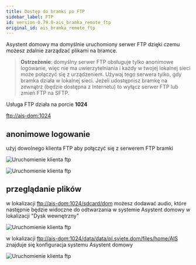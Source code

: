 ```yaml
---
title: Dostęp do bramki po FTP
sidebar_label: FTP
id: version-0.79.0-ais_bramka_remote_ftp
original_id: ais_bramka_remote_ftp
---
```


Asystent domowy ma domyślnie uruchomiony serwer FTP dzięki czemu możesz zdalnie zarządzać plikami na bramce.


> **Ostrzeżenie**: domyślny serwer FTP obsługuje tylko anonimowe logowanie, więc nie ma uwierzytelniania i każdy w twojej lokalnej sieci może połączyć się z urządzeniem. Używaj tego serwera tylko, gdy bramka działa w lokalnej sieci. Jeżeli udostępnisz bramkę na zewnątrz (będzie dostępna z Internetu) to wyłącz serwer FTP lub zmień FTP na SFTP.


Usługa FTP działa na porcie **1024**

[ftp://ais-dom:1024](ftp://ais-dom:1024)


## anonimowe logowanie

użyj dowolnego klienta FTP aby połączyć się z serwerem FTP bramki

![Uruchomienie klienta ftp](/AIS-docs/img/en/bramka/ftp_connection_1.png)

![Uruchomienie klienta ftp](/AIS-docs/img/en/bramka/ftp_connection_2.png)


## przeglądanie plików

w lokalizacji [ftp://ais-dom:1024/sdcard/dom](ftp://ais-dom:1024/sdcard/dom) możesz dodawać audio, które następnie będzie widoczne do odtwarzania w systemie Asystent domowy w lokalizacji "Dysk wewnętrzny"

![Uruchomienie klienta ftp](/AIS-docs/img/en/bramka/ftp_connection_4.png)


w lokalizacji [ftp://ais-dom:1024/data/data/pl.sviete.dom/files/home/AIS](ftp://ais-dom:1024/data/data/pl.sviete.dom/files/home/AIS) znajduje się konfiguracja systemu Asystent domowy

![Uruchomienie klienta ftp](/AIS-docs/img/en/bramka/ftp_connection_3.png)
